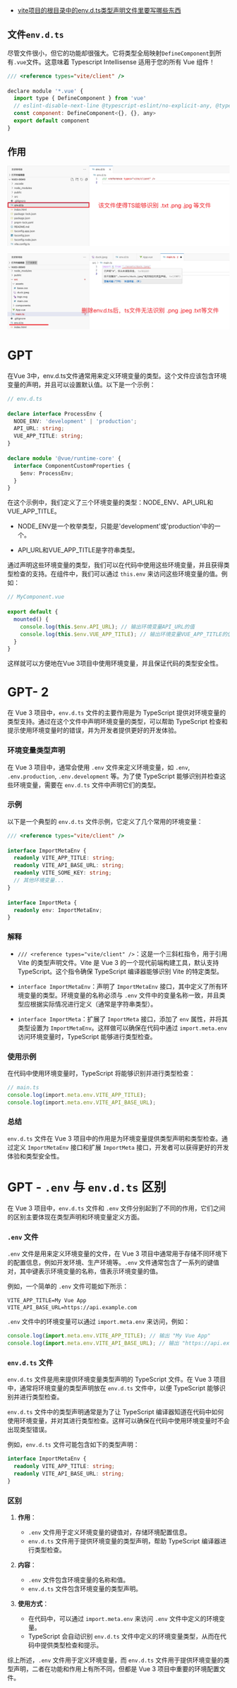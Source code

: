 * [vite项目的根目录中的env.d.ts类型声明文件里要写哪些东西](https://blog.csdn.net/Frank_colo/article/details/131075419)





## 文件`env.d.ts`

尽管文件很小，但它的功能却很强大。它将类型全局映射`DefineComponent`到所有`.vue`文件。这意味着 Typescript Intellisense 适用于您的所有 Vue 组件！

```js
/// <reference types="vite/client" />

declare module '*.vue' {
  import type { DefineComponent } from 'vue'
  // eslint-disable-next-line @typescript-eslint/no-explicit-any, @typescript-eslint/ban-types
  const component: DefineComponent<{}, {}, any>
  export default component
}
```

## 作用

![](./images/env-d-ts.png)

![](./images/env-d-ts-rm.png)



# GPT

在Vue 3中，env.d.ts文件通常用来定义环境变量的类型。这个文件应该包含环境变量的声明，并且可以设置默认值。以下是一个示例：

```typescript
// env.d.ts

declare interface ProcessEnv {
  NODE_ENV: 'development' | 'production';
  API_URL: string;
  VUE_APP_TITLE: string;
}

declare module '@vue/runtime-core' {
  interface ComponentCustomProperties {
    $env: ProcessEnv;
  }
}
```

在这个示例中，我们定义了三个环境变量的类型：NODE_ENV、API_URL和VUE_APP_TITLE。

* NODE_ENV是一个枚举类型，只能是'development'或'production'中的一个。

* API_URL和VUE_APP_TITLE是字符串类型。

通过声明这些环境变量的类型，我们可以在代码中使用这些环境变量，并且获得类型检查的支持。在组件中，我们可以通过 `this.env` 来访问这些环境变量的值。例如：

```typescript
// MyComponent.vue

export default {
  mounted() {
    console.log(this.$env.API_URL); // 输出环境变量API_URL的值
    console.log(this.$env.VUE_APP_TITLE); // 输出环境变量VUE_APP_TITLE的值
  }
}
```

这样就可以方便地在Vue 3项目中使用环境变量，并且保证代码的类型安全性。





# GPT- 2

在 Vue 3 项目中，`env.d.ts` 文件的主要作用是为 TypeScript 提供对环境变量的类型支持。通过在这个文件中声明环境变量的类型，可以帮助 TypeScript 检查和提示使用环境变量时的错误，并为开发者提供更好的开发体验。

### 环境变量类型声明

在 Vue 3 项目中，通常会使用 `.env` 文件来定义环境变量，如 `.env`, `.env.production`, `.env.development` 等。为了使 TypeScript 能够识别并检查这些环境变量，需要在 `env.d.ts` 文件中声明它们的类型。

### 示例

以下是一个典型的 `env.d.ts` 文件示例，它定义了几个常用的环境变量：

```typescript
/// <reference types="vite/client" />

interface ImportMetaEnv {
  readonly VITE_APP_TITLE: string;
  readonly VITE_API_BASE_URL: string;
  readonly VITE_SOME_KEY: string;
  // 其他环境变量...
}

interface ImportMeta {
  readonly env: ImportMetaEnv;
}
```

### 解释

- `/// <reference types="vite/client" />`：这是一个三斜杠指令，用于引用 Vite 的类型声明文件。Vite 是 Vue 3 的一个现代前端构建工具，默认支持 TypeScript。这个指令确保 TypeScript 编译器能够识别 Vite 的特定类型。

- `interface ImportMetaEnv`：声明了 `ImportMetaEnv` 接口，其中定义了所有环境变量的类型。环境变量的名称必须与 `.env` 文件中的变量名称一致，并且类型应根据实际情况进行定义（通常是字符串类型）。

- `interface ImportMeta`：扩展了 `ImportMeta` 接口，添加了 `env` 属性，并将其类型设置为 `ImportMetaEnv`。这样做可以确保在代码中通过 `import.meta.env` 访问环境变量时，TypeScript 能够进行类型检查。

### 使用示例

在代码中使用环境变量时，TypeScript 将能够识别并进行类型检查：

```typescript
// main.ts
console.log(import.meta.env.VITE_APP_TITLE);
console.log(import.meta.env.VITE_API_BASE_URL);
```

### 总结

`env.d.ts` 文件在 Vue 3 项目中的作用是为环境变量提供类型声明和类型检查。通过定义 `ImportMetaEnv` 接口和扩展 `ImportMeta` 接口，开发者可以获得更好的开发体验和类型安全性。





# GPT - `.env`  与 `env.d.ts`  区别

在 Vue 3 项目中，`env.d.ts` 文件和 `.env` 文件分别起到了不同的作用，它们之间的区别主要体现在类型声明和环境变量定义方面。

### `.env` 文件

`.env` 文件是用来定义环境变量的文件，在 Vue 3 项目中通常用于存储不同环境下的配置信息，例如开发环境、生产环境等。`.env` 文件通常包含了一系列的键值对，其中键表示环境变量的名称，值表示环境变量的值。

例如，一个简单的 `.env` 文件可能如下所示：

```plaintext
VITE_APP_TITLE=My Vue App
VITE_API_BASE_URL=https://api.example.com
```

`.env` 文件中的环境变量可以通过 `import.meta.env` 来访问，例如：

```javascript
console.log(import.meta.env.VITE_APP_TITLE); // 输出 "My Vue App"
console.log(import.meta.env.VITE_API_BASE_URL); // 输出 "https://api.example.com"
```

### `env.d.ts` 文件

`env.d.ts` 文件是用来提供环境变量类型声明的 TypeScript 文件。在 Vue 3 项目中，通常将环境变量的类型声明放在 `env.d.ts` 文件中，以便 TypeScript 能够识别并进行类型检查。

`env.d.ts` 文件中的类型声明通常是为了让 TypeScript 编译器知道在代码中如何使用环境变量，并对其进行类型检查。这样可以确保在代码中使用环境变量时不会出现类型错误。

例如，`env.d.ts` 文件可能包含如下的类型声明：

```typescript
interface ImportMetaEnv {
  readonly VITE_APP_TITLE: string;
  readonly VITE_API_BASE_URL: string;
}
```

### 区别

1. **作用**：
   - `.env` 文件用于定义环境变量的键值对，存储环境配置信息。
   - `env.d.ts` 文件用于提供环境变量的类型声明，帮助 TypeScript 编译器进行类型检查。

2. **内容**：
   - `.env` 文件包含环境变量的名称和值。
   - `env.d.ts` 文件包含环境变量的类型声明。

3. **使用方式**：
   - 在代码中，可以通过 `import.meta.env` 来访问 `.env` 文件中定义的环境变量。
   - TypeScript 会自动识别 `env.d.ts` 文件中定义的环境变量类型，从而在代码中提供类型检查和提示。

综上所述，`.env` 文件用于定义环境变量，而 `env.d.ts` 文件用于提供环境变量的类型声明，二者在功能和作用上有所不同，但都是 Vue 3 项目中重要的环境配置文件。
